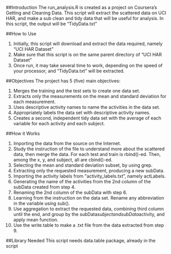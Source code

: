 ##Introduction
The run_analysis.R is created as a project on Coursera’s Getting and Cleaning Data. This script will extract the scattered data on UCI HAR, and make a sub clean and tidy data that will be useful for analysis. In this script, the output will be “TidyData.txt”

##How to Use
1. Initially, this script will download and extract the data required, namely “UCI HAR Dataset”<br />
2. Make sure that this script is on the same parent directory of “UCI HAR Dataset”<br />
3. Once run, it may take several time to work, depending on the speed of your processor, and “TidyData.txt” will be extracted.

##Objectives
The project has 5 (five) main objectives:<br />
1. Merges the training and the test sets to create one data set.<br />
2. Extracts only the measurements on the mean and standard deviation for each measurement.<br />
3. Uses descriptive activity names to name the activities in the data set. <br />
4. Appropriately labels the data set with descriptive activity names. <br />
5. Creates a second, independent tidy data set with the average of each variable for each activity and each subject.

##How it Works
1. Importing the data from the source on the Internet.
2. Study the instruction of the file to understand more about the scattered data, then merge the data. For each test and train is rbind()-ed. Then, among the x, y, and subject, all are cbind()-ed.
3. Selecting the mean and standard deviation subset, by using grep.
4. Extracting only the requested measurement, producing a new subData.
5. Importing the activity labels from "activity_labels.txt”, namely actLabels.
6. Generating the name of the activities from the 2nd column of the subData created from step 4.
7. Renaming the 2nd column of the subData with step 6.
8. Learning from the instruction on the data set. Rename any abbreviation in the variable using sub().
9. Use aggregation to extract the requested data, combining third column until the end, and group by the subData$subject and subData$activity, and apply mean function.
10. Use the write.table to make a .txt file from the data extracted from step 9.

##Library Needed
This script needs data.table package, already in the script